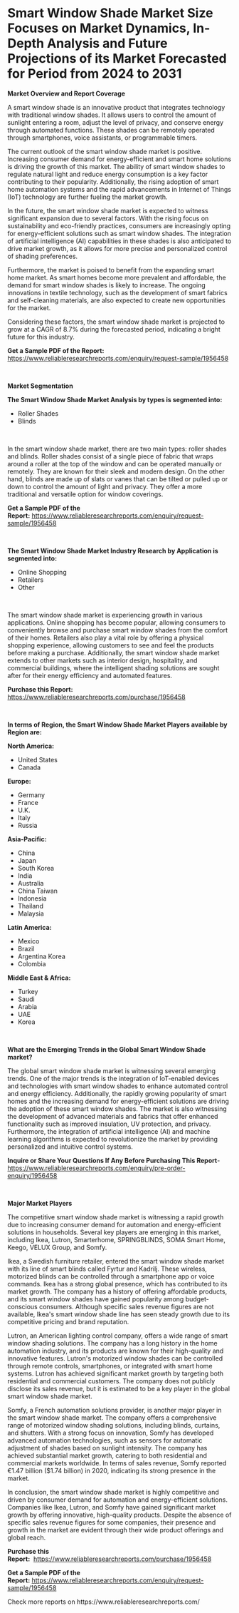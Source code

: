 <p><h1>Smart Window Shade Market Size Focuses on Market Dynamics, In-Depth Analysis and Future Projections of its Market Forecasted for Period from 2024 to 2031</h1></p><p><strong>Market Overview and Report Coverage</strong></p>
<p><p>A smart window shade is an innovative product that integrates technology with traditional window shades. It allows users to control the amount of sunlight entering a room, adjust the level of privacy, and conserve energy through automated functions. These shades can be remotely operated through smartphones, voice assistants, or programmable timers.</p><p>The current outlook of the smart window shade market is positive. Increasing consumer demand for energy-efficient and smart home solutions is driving the growth of this market. The ability of smart window shades to regulate natural light and reduce energy consumption is a key factor contributing to their popularity. Additionally, the rising adoption of smart home automation systems and the rapid advancements in Internet of Things (IoT) technology are further fueling the market growth.</p><p>In the future, the smart window shade market is expected to witness significant expansion due to several factors. With the rising focus on sustainability and eco-friendly practices, consumers are increasingly opting for energy-efficient solutions such as smart window shades. The integration of artificial intelligence (AI) capabilities in these shades is also anticipated to drive market growth, as it allows for more precise and personalized control of shading preferences.</p><p>Furthermore, the market is poised to benefit from the expanding smart home market. As smart homes become more prevalent and affordable, the demand for smart window shades is likely to increase. The ongoing innovations in textile technology, such as the development of smart fabrics and self-cleaning materials, are also expected to create new opportunities for the market.</p><p>Considering these factors, the smart window shade market is projected to grow at a CAGR of 8.7% during the forecasted period, indicating a bright future for this industry.</p></p>
<p><strong>Get a Sample PDF of the Report:</strong> <a href="https://www.reliableresearchreports.com/enquiry/request-sample/1956458">https://www.reliableresearchreports.com/enquiry/request-sample/1956458</a></p>
<p>&nbsp;</p>
<p><strong>Market Segmentation</strong></p>
<p><strong>The Smart Window Shade Market Analysis by types is segmented into:</strong></p>
<p><ul><li>Roller Shades</li><li>Blinds</li></ul></p>
<p>&nbsp;</p>
<p><p>In the smart window shade market, there are two main types: roller shades and blinds. Roller shades consist of a single piece of fabric that wraps around a roller at the top of the window and can be operated manually or remotely. They are known for their sleek and modern design. On the other hand, blinds are made up of slats or vanes that can be tilted or pulled up or down to control the amount of light and privacy. They offer a more traditional and versatile option for window coverings.</p></p>
<p><strong>Get a Sample PDF of the Report:</strong>&nbsp;<a href="https://www.reliableresearchreports.com/enquiry/request-sample/1956458">https://www.reliableresearchreports.com/enquiry/request-sample/1956458</a></p>
<p>&nbsp;</p>
<p><strong>The Smart Window Shade Market Industry Research by Application is segmented into:</strong></p>
<p><ul><li>Online Shopping</li><li>Retailers</li><li>Other</li></ul></p>
<p>&nbsp;</p>
<p><p>The smart window shade market is experiencing growth in various applications. Online shopping has become popular, allowing consumers to conveniently browse and purchase smart window shades from the comfort of their homes. Retailers also play a vital role by offering a physical shopping experience, allowing customers to see and feel the products before making a purchase. Additionally, the smart window shade market extends to other markets such as interior design, hospitality, and commercial buildings, where the intelligent shading solutions are sought after for their energy efficiency and automated features.</p></p>
<p><strong>Purchase this Report:</strong>&nbsp; <a href="https://www.reliableresearchreports.com/purchase/1956458">https://www.reliableresearchreports.com/purchase/1956458</a></p>
<p>&nbsp;</p>
<p><strong>In terms of Region, the Smart Window Shade Market Players available by Region are:</strong></p>
<p>
    <p> <strong> North America: </strong>
        <ul>
            <li>United States</li>
            <li>Canada</li>
        </ul>
        </p> 
    <p> <strong> Europe: </strong>
        <ul>
            <li>Germany</li>
            <li>France</li>
            <li>U.K.</li>
            <li>Italy</li>
            <li>Russia</li>
        </ul>
        </p> 
    <p> <strong> Asia-Pacific: </strong>
        <ul>
            <li>China</li>
            <li>Japan</li>
            <li>South Korea</li>
            <li>India</li>
            <li>Australia</li>
            <li>China Taiwan</li>
            <li>Indonesia</li>
            <li>Thailand</li>
            <li>Malaysia</li>
        </ul>
        </p> 
    <p> <strong> Latin America: </strong>
        <ul>
            <li>Mexico</li>
            <li>Brazil</li>
            <li>Argentina Korea</li>
            <li>Colombia</li>
        </ul>
        </p> 
    <p> <strong> Middle East & Africa: </strong>
        <ul>
            <li>Turkey</li>
            <li>Saudi</li>
            <li>Arabia</li>
            <li>UAE</li>
            <li>Korea</li>
        </ul>
    </p>
    </p>
<p>&nbsp;</p>
<p><strong>What are the Emerging Trends in the Global Smart Window Shade market?</strong></p>
<p><p>The global smart window shade market is witnessing several emerging trends. One of the major trends is the integration of IoT-enabled devices and technologies with smart window shades to enhance automated control and energy efficiency. Additionally, the rapidly growing popularity of smart homes and the increasing demand for energy-efficient solutions are driving the adoption of these smart window shades. The market is also witnessing the development of advanced materials and fabrics that offer enhanced functionality such as improved insulation, UV protection, and privacy. Furthermore, the integration of artificial intelligence (AI) and machine learning algorithms is expected to revolutionize the market by providing personalized and intuitive control systems.</p></p>
<p><strong>Inquire or Share Your Questions If Any Before Purchasing This Report</strong>- <a href="https://www.reliableresearchreports.com/enquiry/pre-order-enquiry/1956458">https://www.reliableresearchreports.com/enquiry/pre-order-enquiry/1956458</a></p>
<p>&nbsp;</p>
<p><strong>Major Market Players</strong></p>
<p><p>The competitive smart window shade market is witnessing a rapid growth due to increasing consumer demand for automation and energy-efficient solutions in households. Several key players are emerging in this market, including Ikea, Lutron, Smarterhome, SPRINGBLINDS, SOMA Smart Home, Keego, VELUX Group, and Somfy.</p><p>Ikea, a Swedish furniture retailer, entered the smart window shade market with its line of smart blinds called Fyrtur and Kadrilj. These wireless, motorized blinds can be controlled through a smartphone app or voice commands. Ikea has a strong global presence, which has contributed to its market growth. The company has a history of offering affordable products, and its smart window shades have gained popularity among budget-conscious consumers. Although specific sales revenue figures are not available, Ikea's smart window shade line has seen steady growth due to its competitive pricing and brand reputation.</p><p>Lutron, an American lighting control company, offers a wide range of smart window shading solutions. The company has a long history in the home automation industry, and its products are known for their high-quality and innovative features. Lutron's motorized window shades can be controlled through remote controls, smartphones, or integrated with smart home systems. Lutron has achieved significant market growth by targeting both residential and commercial customers. The company does not publicly disclose its sales revenue, but it is estimated to be a key player in the global smart window shade market.</p><p>Somfy, a French automation solutions provider, is another major player in the smart window shade market. The company offers a comprehensive range of motorized window shading solutions, including blinds, curtains, and shutters. With a strong focus on innovation, Somfy has developed advanced automation technologies, such as sensors for automatic adjustment of shades based on sunlight intensity. The company has achieved substantial market growth, catering to both residential and commercial markets worldwide. In terms of sales revenue, Somfy reported €1.47 billion ($1.74 billion) in 2020, indicating its strong presence in the market.</p><p>In conclusion, the smart window shade market is highly competitive and driven by consumer demand for automation and energy-efficient solutions. Companies like Ikea, Lutron, and Somfy have gained significant market growth by offering innovative, high-quality products. Despite the absence of specific sales revenue figures for some companies, their presence and growth in the market are evident through their wide product offerings and global reach.</p></p>
<p><strong>Purchase this Report:</strong>&nbsp;&nbsp;<a href="https://www.reliableresearchreports.com/purchase/1956458">https://www.reliableresearchreports.com/purchase/1956458</a></p>
<p></p>
<p><strong>Get a Sample PDF of the Report:</strong>&nbsp;<a href="https://www.reliableresearchreports.com/enquiry/request-sample/1956458">https://www.reliableresearchreports.com/enquiry/request-sample/1956458</a></p>
<p>Check more reports on https://www.reliableresearchreports.com/</p>